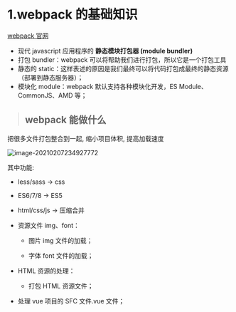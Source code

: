 # 1.webpack 的基础知识

[webpack 官网](https://webpack.docschina.org/)

- 现代 javascript 应用程序的 **静态模块打包器 (module bundler)**
- 打包 bundler：webpack 可以将帮助我们进行打包，所以它是一个打包工具
- 静态的 static：这样表述的原因是我们最终可以将代码打包成最终的静态资源（部署到静态服务器）；
- 模块化 module：webpack 默认支持各种模块化开发，ES Module、CommonJS、AMD 等；

> ## webpack 能做什么

把很多文件打包整合到一起, 缩小项目体积, 提高加载速度

![image-20210207234927772](../../images/image-20210207234927772.png)

其中功能:

- less/sass -> css

- ES6/7/8 -> ES5

- html/css/js -> 压缩合并

- 资源文件 img、font：

  - 图片 img 文件的加载；

  - 字体 font 文件的加载；

* HTML 资源的处理：

  - 打包 HTML 资源文件；

* 处理 vue 项目的 SFC 文件.vue 文件；
